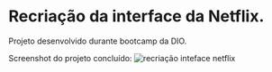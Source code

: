 # Recriação da interface da Netflix.

Projeto desenvolvido durante bootcamp da DIO.

Screenshot do projeto concluído:
![recriação inteface netflix](img/screenshot)